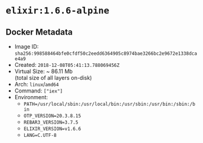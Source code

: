 # `elixir:1.6.6-alpine`

## Docker Metadata

- Image ID: `sha256:998588464bfe0cfdf50c2eedd6364905c8974bae3266bc2e9672e1338dcae4a9`
- Created: `2018-12-08T05:41:13.788069456Z`
- Virtual Size: ~ 86.11 Mb  
  (total size of all layers on-disk)
- Arch: `linux`/`amd64`
- Command: `["iex"]`
- Environment:
  - `PATH=/usr/local/sbin:/usr/local/bin:/usr/sbin:/usr/bin:/sbin:/bin`
  - `OTP_VERSION=20.3.8.15`
  - `REBAR3_VERSION=3.7.5`
  - `ELIXIR_VERSION=v1.6.6`
  - `LANG=C.UTF-8`
